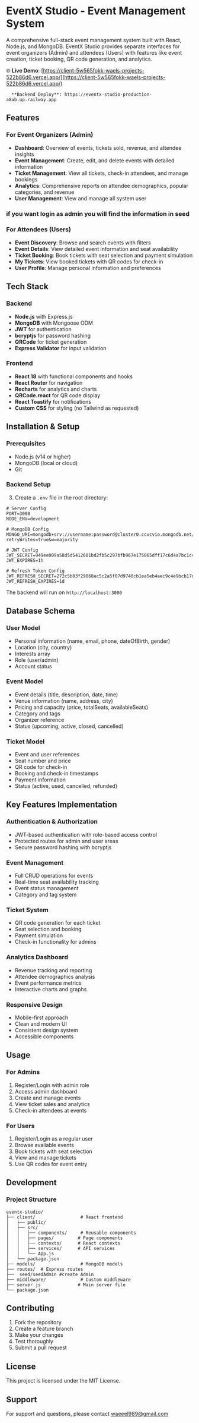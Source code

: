 # EventX Studio - Event Management System

A comprehensive full-stack event management system built with React, Node.js, and MongoDB. EventX Studio provides separate interfaces for event organizers (Admin) and attendees (Users) with features like event creation, ticket booking, QR code generation, and analytics.

🌐 **Live Demo**: [https://client-5w565fokk-waels-projects-522b86d6.vercel.app/](https://client-5w565fokk-waels-projects-522b86d6.vercel.app/)


      **Backend Deploy**: https://eventx-studio-production-a8ab.up.railway.app

     

## Features

### For Event Organizers (Admin)
- **Dashboard**: Overview of events, tickets sold, revenue, and attendee insights
- **Event Management**: Create, edit, and delete events with detailed information
- **Ticket Management**: View all tickets, check-in attendees, and manage bookings
- **Analytics**: Comprehensive reports on attendee demographics, popular categories, and revenue
- **User Management**: View and manage all system user

 ### if you want login as admin you will find the information in seed

### For Attendees (Users)
- **Event Discovery**: Browse and search events with filters
- **Event Details**: View detailed event information and seat availability
- **Ticket Booking**: Book tickets with seat selection and payment simulation
- **My Tickets**: View booked tickets with QR codes for check-in
- **User Profile**: Manage personal information and preferences

## Tech Stack

### Backend
- **Node.js** with Express.js
- **MongoDB** with Mongoose ODM
- **JWT** for authentication
- **bcryptjs** for password hashing
- **QRCode** for ticket generation
- **Express Validator** for input validation

### Frontend
- **React 18** with functional components and hooks
- **React Router** for navigation
- **Recharts** for analytics and charts
- **QRCode.react** for QR code display
- **React Toastify** for notifications
- **Custom CSS** for styling (no Tailwind as requested)

## Installation & Setup

### Prerequisites
- Node.js (v14 or higher)
- MongoDB (local or cloud)
- Git

### Backend Setup



3. Create a `.env` file in the root directory:
```env
# Server Config
PORT=3000
NODE_ENV=development

# MongoDB Config
MONGO_URI=mongodb+srv://username:password@cluster0.ccvcvio.mongodb.net/eventx?retryWrites=true&w=majority

# JWT Config
JWT_SECRET=949ee009a58d5d5412601bd2fb5c297bfb967e175065dff17c6d4a7bc1c479b347093f36ee43d265cf8f435efe2b99b01ba110c41dc440101ee85e83487a375
JWT_EXPIRES=1h

# Refresh Token Config
JWT_REFRESH_SECRET=272c5b03f29068ac5c2a5f07d9740cb1ea5eb4aec9c4e9bcb17d950a72e7b91122cc395e85259995ee79cc23727d97597963af8a15fd284f25e40fba605a41c4
JWT_REFRESH_EXPIRES=1d
```



The backend will run on `http://localhost:3000`


## Database Schema

### User Model
- Personal information (name, email, phone, dateOfBirth, gender)
- Location (city, country)
- Interests array
- Role (user/admin)
- Account status

### Event Model
- Event details (title, description, date, time)
- Venue information (name, address, city)
- Pricing and capacity (price, totalSeats, availableSeats)
- Category and tags
- Organizer reference
- Status (upcoming, active, closed, cancelled)

### Ticket Model
- Event and user references
- Seat number and price
- QR code for check-in
- Booking and check-in timestamps
- Payment information
- Status (active, used, cancelled, refunded)

## Key Features Implementation

### Authentication & Authorization
- JWT-based authentication with role-based access control
- Protected routes for admin and user areas
- Secure password hashing with bcryptjs

### Event Management
- Full CRUD operations for events
- Real-time seat availability tracking
- Event status management
- Category and tag system

### Ticket System
- QR code generation for each ticket
- Seat selection and booking
- Payment simulation
- Check-in functionality for admins

### Analytics Dashboard
- Revenue tracking and reporting
- Attendee demographics analysis
- Event performance metrics
- Interactive charts and graphs

### Responsive Design
- Mobile-first approach
- Clean and modern UI
- Consistent design system
- Accessible components

## Usage

### For Admins
1. Register/Login with admin role
2. Access admin dashboard
3. Create and manage events
4. View ticket sales and analytics
5. Check-in attendees at events

### For Users
1. Register/Login as a regular user
2. Browse available events
3. Book tickets with seat selection
4. View and manage tickets
5. Use QR codes for event entry

## Development

### Project Structure
```
eventx-studio/
├── client/                 # React frontend
│   ├── public/
│   ├── src/
│   │   ├── components/     # Reusable components
│   │   ├── pages/         # Page components
│   │   ├── contexts/      # React contexts
│   │   ├── services/      # API services
│   │   └── App.js
│   └── package.json
├── models/                 # MongoDB models
├── routes/  # Express routes
├──  seed/seedAdmin #create Admin               
├── middleware/             # Custom middleware
├── server.js              # Main server file
└── package.json
```

## Contributing

1. Fork the repository
2. Create a feature branch
3. Make your changes
4. Test thoroughly
5. Submit a pull request

## License

This project is licensed under the MIT License.

## Support

For support and questions, please contact waeeel989@gmail.com













